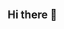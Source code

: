 ## Hi there 👋


<!--
![Oseltamivir  's GitHub stats](https://github-readme-stats.vercel.app/api?username=Oseltamivir&show_icons=true&theme=transparent)






<!--
**Oseltamivir/Oseltamivir** is a ✨ _special_ ✨ repository because its `README.md` (this file) appears on your GitHub profile.

Here are some ideas to get you started:

- 🔭 I’m currently working on ...
- 🌱 I’m currently learning ...
- 👯 I’m looking to collaborate on ...
- 🤔 I’m looking for help with ...
- 💬 Ask me about ...
- 📫 How to reach me: ...
- 😄 Pronouns: ...
- ⚡ Fun fact: ...
-->
